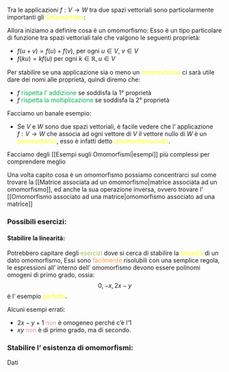 Tra le applicazioni $f:V\to W$ tra due spazi vettoriali sono particolarmente importanti gli <font color="#ffff00">Omomorfismi</font>:

Allora iniziamo a definire cosa è un omomorfismo:
Esso è un tipo particolare di funzione tra spazi vettoriali tale che valgono le seguenti proprietà:
- $f(u+v)=f(u)+f(v)$, per ogni $u\in V, \ v\in V$
- $f(ku)=kf(u)$ per ogni $k\in \mathbb{R},u\in V$

Per stabilire se una applicazione sia o meno un <font color="#ffff00">omomorfismo</font> ci sarà utile dare dei nomi alle proprietà, quindi diremo che:
- $f$ <font color="#00b050">rispetta l’ addizione</font> se soddisfa la 1° proprietà
- $f$ <font color="#00b050">rispetta la moltiplicazione</font> se soddisfa la 2° proprietà

Facciamo un banale esempio:
- Se $V$ e $W$ sono due spazi vettoriali, è facile vedere che l’ applicazione $f:V \to W$ che associa ad ogni vettore di $V$ il vettore nullo di $W$ è un <font color="#ffff00">omomorfismo</font>, esso è infatti detto <font color="#ffff00">omomorfismo nullo</font>.

Facciamo degli [[Esempi sugli Omomorfismi|esempi]] più complessi per comprendere meglio


Una volta capito cosa è un omomorfismo possiamo concentrarci sul come trovare la [[Matrice associata ad un omomorfismo|matrice associata ad un omomorfismo]], ed anche la sua operazione inversa, ovvero trovare l’ [[Omomorfismo associato ad una matrice|omomorfismo associato ad una matrice]]

### Possibili esercizi:
#### Stabilire  la linearità:

Potrebbero capitare degli <font color="#9bbb59">esercizi</font> dove si cerca di stabilire la <font color="#ffff00">linearità</font> di un dato omomorfismo,
Essi sono <font color="#f79646">facilmente</font> risolubili con una semplice regola, le espressioni all’ interno dell’ omomorfismo devono essere polinomi omogeni di primo grado, ossia:
$$0,-x,2x-y$$
è l’ esempio <font color="#ffff00">perfetto</font>.

Alcuni esempi errati:
- $2x-y+1$ <font color="#d99694">non</font> è omogeneo perché c’è l’1
- $xy$ <font color="#d99694">non</font> è di primo grado, ma di secondo.


### Stabilire l’ esistenza di omomorfismi:
Dati